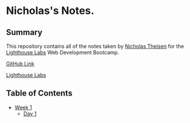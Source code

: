 # Nicholas's Notes.
## Summary

This repository contains all of the notes taken by [Nicholas Theisen](https://github.com/NicholasTheisen) for the [Lighthouse Labs](https://www.lighthouselabs.ca) Web Development Bootcamp.

[GitHub Link](https://github.com/NicholasTheisen/lighthouse-web-notes)

[Lighthouse Labs](https://www.lighthouselabs.ca)

## Table of Contents
* [Week 1](/Week_1/)
  * [Day 1](/Week_1/Day_1/)
